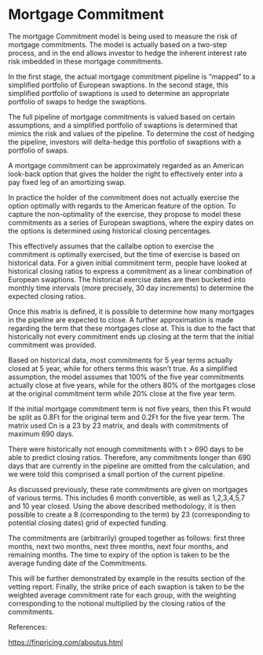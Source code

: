 # Mortgage Commitment

The mortgage Commitment model is being used to measure the risk of mortgage commitments. The model is actually based on a two-step process, and in the end allows investor to hedge the inherent interest rate risk imbedded in these mortgage commitments.

In the first stage, the actual mortgage commitment pipeline is “mapped” to a simplified portfolio of European swaptions. In the second stage, this simplified portfolio of swaptions is used to determine an appropriate portfolio of swaps to hedge the swaptions.

The full pipeline of mortgage commitments is valued based on certain assumptions, and a simplified portfolio of swaptions is determined that mimics the risk and values
of the pipeline. To determine the cost of hedging the pipeline, investors will delta-hedge this portfolio of swaptions with a portfolio of swaps.

A mortgage commitment can be approximately regarded as an American look-back option that gives the holder the right to effectively enter into a pay fixed leg of an amortizing swap. 

In practice the holder of the commitment does not actually exercise the option optimally with regards to the American feature of the option. To capture the non-optimality of the exercise, they propose to model these commitments as a series of European swaptions, where the expiry dates on the options is determined using historical closing percentages. 

This effectively assumes that the callalbe option to exercise the commitment is optimally exercised, but the time of exercise is based on historical data. For a given initial commitment term, people have looked at historical closing ratios to express a commitment as a linear combination of European swaptions. The historical exercise dates are then bucketed into monthly time intervals (more precisely, 30 day increments) to determine the expected closing ratios. 

Once this matrix is defined, it is possible to determine how many mortgages in the pipeline are expected to close. A further approximation is made regarding the term that these mortgages close at. This is due to the fact that historically not every commitment ends up closing at the term that the initial commitment was provided. 

Based on historical data, most commitments for 5 year terms actually closed at 5 year, while for others terms this wasn’t true. As a simplified assumption, the model assumes that 100% of the five year commitments actually close at five years, while for the others 80% of the mortgages close at the original commitment term while 20% close at the five year term.

If the initial mortgage commitment term is not five years, then this Ft would be split as 0.8Ft for the original term and 0.2Ft for the five year term. The matrix used Cn is a 23 by 23 matrix, and deals with commitments of maximum 690 days.

There were historically not enough commitments with t > 690 days to be able to predict closing ratios. Therefore, any commitments longer than 690 days that are currently in the pipeline are omitted from the calculation, and we were told this comprised a small portion of the current pipeline.

As discussed previously, these rate commitments are given on mortgages of various terms. This includes 6 month convertible, as well as 1,2,3,4,5,7 and 10 year closed. Using the above described methodology, it is then possible to create a 8 (corresponding to the term) by 23 (corresponding to potential closing dates) grid of expected funding. 

The commitments are (arbitrarily) grouped together as follows: first three months, next two months, next three months, next four months, and remaining months. The time to expiry of the option is taken to be the average funding date of the Commitments.

This will be further demonstrated by example in the results section of the vetting report. Finally, the strike price of each swaption is taken to be the weighted average commitment rate for each group, with the weighting corresponding to the notional multiplied by the closing ratios of the commitments.

References:

https://finpricing.com/aboutus.html
